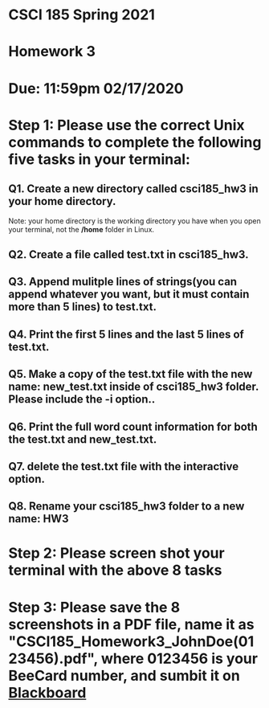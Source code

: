 # CSCI 185 Spring 2021
# Homework 3

# Due: 11:59pm 02/17/2020

# Step 1: Please use the correct Unix commands to complete the following five tasks in your terminal:

## Q1. Create a new directory called csci185_hw3 in your home directory.

Note: your home directory is the working directory you have when you open your terminal, not the **/home** folder in Linux.

## Q2. Create a file called test.txt in csci185_hw3.

## Q3. Append mulitple lines of strings(you can append whatever you want, but it must contain more than 5 lines) to test.txt.

## Q4. Print the first 5 lines and the last 5 lines of test.txt.

## Q5. Make a copy of the test.txt file with the new name: new_test.txt inside of csci185_hw3 folder. Please include the -i option..

## Q6. Print the full word count information for both the test.txt and new_test.txt.

## Q7. delete the test.txt file with the interactive option.
## Q8. Rename your csci185_hw3 folder to a new name: HW3


# Step 2: Please screen shot your terminal with the above 8 tasks
# Step 3: Please save the 8 screenshots in a PDF file, name it as "CSCI185_Homework3_JohnDoe(0123456).pdf", where 0123456 is your BeeCard number, and sumbit it on [Blackboard](https://blackboard.sau.edu/webapps/login/)
